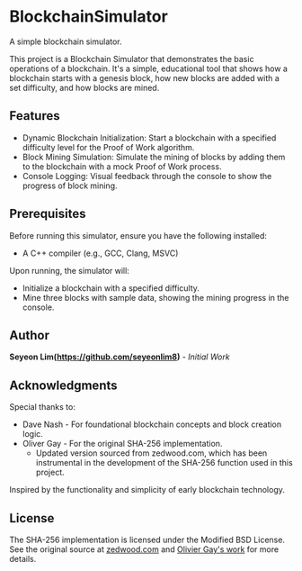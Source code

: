 # BlockchainSimulator
A simple blockchain simulator.

This project is a Blockchain Simulator that demonstrates the basic operations of a blockchain. It's a simple, educational tool that shows how a blockchain starts with a genesis block, how new blocks are added with a set difficulty, and how blocks are mined.

## Features
* Dynamic Blockchain Initialization: Start a blockchain with a specified difficulty level for the Proof of Work algorithm.
* Block Mining Simulation: Simulate the mining of blocks by adding them to the blockchain with a mock Proof of Work process.
* Console Logging: Visual feedback through the console to show the progress of block mining.

## Prerequisites
Before running this simulator, ensure you have the following installed:
* A C++ compiler (e.g., GCC, Clang, MSVC)

Upon running, the simulator will:
* Initialize a blockchain with a specified difficulty.
* Mine three blocks with sample data, showing the mining progress in the console.

## Author
**Seyeon Lim(https://github.com/seyeonlim8)** - *Initial Work*

## Acknowledgments
Special thanks to:

* Dave Nash - For foundational blockchain concepts and block creation logic.
* Oliver Gay - For the original SHA-256 implementation.
  * Updated version sourced from zedwood.com, which has been instrumental in the development of the SHA-256 function used in this project.

Inspired by the functionality and simplicity of early blockchain technology.

## License

The SHA-256 implementation is licensed under the Modified BSD License. See the original source at [zedwood.com](http://www.zedwood.com/article/cpp-sha256-function) and [Olivier Gay's work](http://www.ouah.org/ogay/sha2/) for more details.
